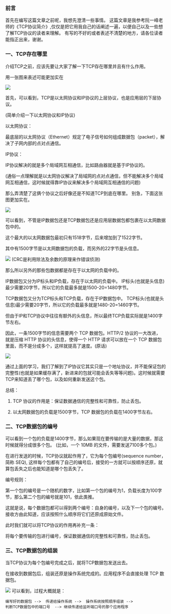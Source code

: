 ### 前言
首先在编写这篇文章之前呢，我想先澄清一些事情。
这篇文章是我参考阮一峰老师的《TCP协议简介》,仅仅是把它用我自己的话阐述一遍，以便自己以及一些想了解TCP协议的读者来理解。
有写的不好的或者表述不清楚的地方，请各位读者能指正出来，谢谢。

### 一、TCP存在哪里
介绍TCP之前，应该先要让大家了解一下TCP存在哪里并且有什么作用。

用一张图来表述可能更加实在

![](https://user-gold-cdn.xitu.io/2017/12/1/1600ff3a7cac6467?w=250&h=413&f=png&s=8121)

首先，可以看到，TCP是以太网协议和IP协议的上层协议，也是应用层的下层协议。

(简单介绍一下以太网协议和IP协议)

以太网协议：

最底层的以太网协议（Ethernet）规定了电子信号如何组成数据包（packet），解决了子网内部的点对点通信。

IP协议：

IP协议解决的就是多个局域网互相通信，比如路由器就是基于IP协议的。

(通俗一点理解就是以太网协议解决了局域网的点对点通信，但不能解决多个局域网互相通信，这时候就得靠IP协议来解决多个局域网互相通信的问题)

那么弄清楚了这俩个协议之后好像还是不知道TCP到底在哪里。
别急，下面这张图更加实在。


![](https://user-gold-cdn.xitu.io/2017/12/1/1600ffd9f3f991d9?w=745&h=254&f=png&s=15960)

可以看到，不管是IP数据包还是TCP数据包还是应用层数据包都包裹在以太网数据包中的。

这个最大的以太网数据包最初只有1518字节，后来增加到了1522字节。

其中有1500字节是以太网数据包的负载，而另外的22字节是头信息。

![](https://user-gold-cdn.xitu.io/2017/12/1/1601014ad180d27a?w=976&h=278&f=png&s=5777)
(CRC是利用除法及余数的原理来作错误侦测)

那么所以另外的那些包数据都是存在于以太网的负载中的。

IP数据包又分为IP标头和IP负载，存在于以太网的负载中。
IP标头(也就是头信息)最少需要20字节，所以它的负载最多就是1500-20=1480字节。

TCP数据包又分为TCP标头和TCP负载，存在于IP数据包中。
TCP标头(也就是头信息)最少需要20字节，所以它的负载最多就是1480-20=1460字节。

但由于IP和TCP协议中往往有额外的头信息，所以最终TCP负载实际就是1400字节左右。

因此，一条1500字节的信息需要两个 TCP 数据包。HTTP/2 协议的一大改进， 就是压缩 HTTP 协议的头信息，使得一个 HTTP 请求可以放在一个 TCP 数据包里面，而不是分成多个，这样就提高了速度。(原话)


![](https://user-gold-cdn.xitu.io/2017/12/1/160101f6d6e3eb08?w=681&h=307&f=png&s=7284)

通过上面的学习，我们了解到了IP协议它其实只是一个地址协议，并不能保证包的完整性(也就是如果缓存满了，新进来的包就可能会丢失等等问题)。这时候就需要TCP来知道丢了哪个包，以及如何重新发送这个包。

总结：

1. TCP 协议的作用是：保证数据通信的完整性和可靠性，防止丢包。

2. 以太网数据包的负载是1500字节，TCP 数据包的负载在1400字节左右。


### 二、TCP数据包的编号

可以看到一个包的负载是1400字节，那么如果现在要传输的是大量的数据，那这时候就得分成很多个包。
(比如，一个 10MB 的文件，需要发送7100多个包。)

在进行发送的时候，TCP协议就起作用了，它为每个包编号(sequence number，简称 SEQ),
这样每个包都有了自己的编号后，接受的一方就可以按顺序还原，就算包丢失之后也能知道是哪个包丢失了。

编号规则：

第一个包的编号是一个随机的数字，比如第一个包的编号为1，负载长度为100字节，那么第二个包的编号就是101，依此类推。

这就是说，每个数据包都可以得到两个编号：自身的编号，以及下一个包的编号。接收方由此知道，应该按照什么顺序将它们还原成原始文件。

此时我们就可以将TCP协议的作用再补充一条：

将每个要传输的包进行编号，保证数据通信的完整性和可靠性，防止丢包。


### 三、TCP数据包的组装

当TCP协议为每个包编号完成之后，就将TCP数据包发送出去。

在接收到数据包后，组装还原是操作系统完成的。应用程序不会直接处理 TCP 数据包。


![](https://user-gold-cdn.xitu.io/2017/12/1/1601074bb215e36d?w=1101&h=323&f=png&s=30516)
可以看到，过程大概就是：
```
编写好的数据包 -->  传递给操作系统 -->  操作系统按照顺序组装 -->
判断TCP数据包中的端口号  --> 继续传递给监听端口号的那个应用程序

```